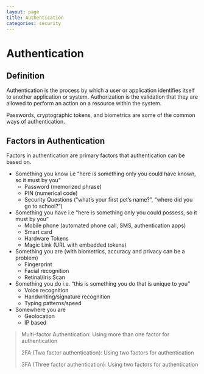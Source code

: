 ```yaml
---
layout: page
title: Authentication
categories: security
---
```

# Authentication
## Definition
Authentication is the process by which a user or application identifies itself to another application or system. Authorization is the validation that they are allowed to perform an action on a resource within the system.
 
Passwords, cryptographic tokens, and biometrics are some of the common ways of authentication.

## Factors in Authentication
Factors in authentication are primary factors that authentication can be based on.

- Something you know i.e “here is something only you could have known, so it must by you”
  * Password (memorized phrase)
  * PIN (numerical code)
  * Security Questions (“what’s your first pet’s name?”, “where did you go to school?”)
- Something you have i.e “here is something only you could possess, so it must by you”
  * Mobile phone (automated phone call, SMS, authentication apps)
  * Smart card
  * Hardware Tokens
  * Magic Link (URL with embedded tokens)
- Something you are (with biometrics, accuracy and privacy can be a problem)
  * Fingerprint
  * Facial recognition
  * Retinal/Iris Scan
- Something you do i.e. “this is something you do that is unique to you”
  * Voice recognition
  * Handwriting/signature recognition
  * Typing patterns/speed
- Somewhere you are
  * Geolocation
  * IP based

> Multi-factor Authentication: Using more than one factor for authentication
> 
> 2FA (Two factor authentication): Using two factors for authentication
> 
> 3FA (Three factor authentication): Using two factors for authentication




